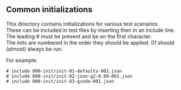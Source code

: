 ## Common initializations

This directory contains initializations for various test scenarios<br>
These can be included in test files by inserting then in an include line.<br>
The leading # must be present and be on the first character.<br>
The inits are numbered in the order they should be applied. 01 should (almost) always be run.

For example:
```
# include 000-init/init-01-defaults-001.json
# include 000-init/init-02-json-g2-0.99-001.json
# include 000-init/init-03-gcode-001.json
```

